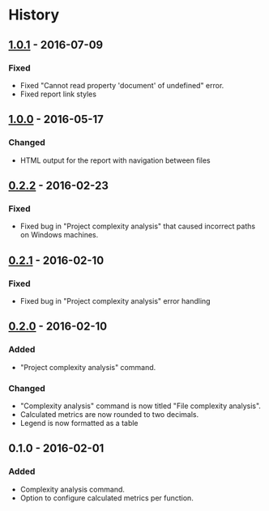 # History

## [1.0.1] - 2016-07-09
### Fixed
- Fixed "Cannot read property 'document' of undefined" error.
- Fixed report link styles

## [1.0.0] - 2016-05-17
### Changed
- HTML output for the report with navigation between files

## [0.2.2] - 2016-02-23
### Fixed
- Fixed bug in "Project complexity analysis" that caused incorrect paths on Windows machines.

## [0.2.1] - 2016-02-10
### Fixed
- Fixed bug in "Project complexity analysis" error handling

## [0.2.0] - 2016-02-10
### Added
- "Project complexity analysis" command.

### Changed
- "Complexity analysis" command is now titled "File complexity analysis".
- Calculated metrics are now rounded to two decimals.
- Legend is now formatted as a table

## 0.1.0 - 2016-02-01
### Added
- Complexity analysis command.
- Option to configure calculated metrics per function.

[Unreleased]: https://github.com/tomi/vscode-js-complexity-analysis/compare/v1.0.1...HEAD
[1.0.1]: https://github.com/tomi/vscode-js-complexity-analysis/compare/v1.0.1...v1.0.0
[1.0.0]: https://github.com/tomi/vscode-js-complexity-analysis/compare/v1.0.0...v0.2.2
[0.2.2]: https://github.com/tomi/vscode-js-complexity-analysis/compare/v0.2.1...v0.2.2
[0.2.1]: https://github.com/tomi/vscode-js-complexity-analysis/compare/v0.2.0...v0.2.1
[0.2.0]: https://github.com/tomi/vscode-js-complexity-analysis/compare/v0.1.0...v0.2.0
